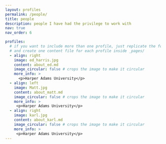 ```yaml
---
layout: profiles
permalink: /people/
title: people
description: people I have had the privilege to work with
nav: true
nav_order: 6

profiles:
  # if you want to include more than one profile, just replicate the following block
  # and create one content file for each profile inside _pages/
  - align: right
    image: ed_harris.jpg
    content: about_ed.md
    image_circular: false # crops the image to make it circular
    more_info: >
      <p>Harper Adams University</p>
  - align: left
    image: Matt.jpg
    content: about_matt.md
    image_circular: false # crops the image to make it circular
    more_info: >
     <p>Harper Adams University</p>
  - align: right
    image: karl.jpg
    content: about_karl.md
    image_circular: false # crops the image to make it circular
    more_info: >
     <p>Harper Adams University</p>
---
```

